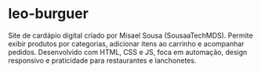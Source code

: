 # leo-burguer
Site de cardápio digital criado por Misael Sousa (SousaaTechMDS). Permite exibir produtos por categorias, adicionar itens ao carrinho e acompanhar pedidos. Desenvolvido com HTML, CSS e JS, foca em automação, design responsivo e praticidade para restaurantes e lanchonetes.
